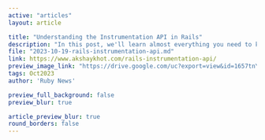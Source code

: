 ```yaml
---
active: "articles"
layout: article

title: "Understanding the Instrumentation API in Rails"
description: "In this post, we'll learn almost everything you need to know about the Rails Instrumentation API."
file: "2023-10-19-rails-instrumentation-api.md"
link: https://www.akshaykhot.com/rails-instrumentation-api/
preview_image_link: "https://drive.google.com/uc?export=view&id=1657tnY_5Hgzw4ZHhN_fG-ogwy7aofmta"
tags: Oct2023
author: 'Ruby News'

preview_full_background: false
preview_blur: true

article_preview_blur: true
round_borders: false
---
```


